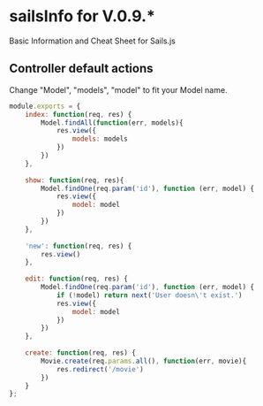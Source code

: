 # **sailsInfo** for V.0.9.*

Basic Information and Cheat Sheet for Sails.js

## Controller default actions
Change "Model", "models", "model" to fit your Model name.
```javascript
module.exports = {
	index: function(req, res) {
		Model.findAll(function(err, models){
        	res.view({
            	models: models
            })
        })
	},
    
    show: function(req, res){
    	Model.findOne(req.param('id'), function (err, model) {
        	res.view({
            	model: model
            })
        })
    },
    
    'new': function(req, res) {
    	res.view()
    },
    
    edit: function(req, res) {
    	Model.findOne(req.param('id'), function (err, model) {
    		if (!model) return next('User doesn\'t exist.')
            res.view({
            	model: model
            })
        })
    },
    
    create: function(req, res) {
    	Movie.create(req.params.all(), function(err, movie){
        	res.redirect('/movie')
        })
	}
};
```
	

	
